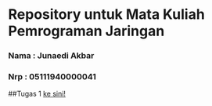 # Repository untuk Mata Kuliah Pemrograman Jaringan
### Nama : Junaedi Akbar 
### Nrp : 05111940000041

##Tugas 1
<a href="https://github.com/junaediakbar/progjar-d/tree/tugas-1"> ke sini!</a>
